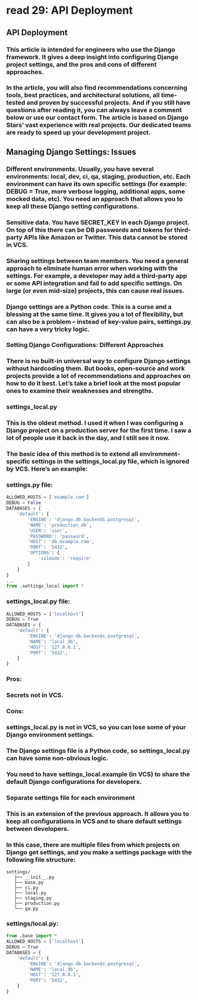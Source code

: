 # read 29: API Deployment
## API Deployment

### This article is intended for engineers who use the Django framework. It gives a deep insight into configuring Django project settings, and the pros and cons of different approaches.

### In the article, you will also find recommendations concerning tools, best practices, and architectural solutions, all time-tested and proven by successful projects. And if you still have questions after reading it, you can always leave a comment below or use our contact form. The article is based on Django Stars’ vast experience with real projects. Our dedicated teams are ready to speed up your development project.



## Managing Django Settings: Issues
### Different environments. Usually, you have several environments: local, dev, ci, qa, staging, production, etc. Each environment can have its own specific settings (for example: DEBUG = True, more verbose logging, additional apps, some mocked data, etc). You need an approach that allows you to keep all these Django setting configurations.



### Sensitive data. You have SECRET_KEY in each Django project. On top of this there can be DB passwords and tokens for third-party APIs like Amazon or Twitter. This data cannot be stored in VCS.

### Sharing settings between team members. You need a general approach to eliminate human error when working with the settings. For example, a developer may add a third-party app or some API integration and fail to add specific settings. On large (or even mid-size) projects, this can cause real issues.




### Django settings are a Python code. This is a curse and a blessing at the same time. It gives you a lot of flexibility, but can also be a problem – instead of key-value pairs, settings.py can have a very tricky logic.

### Setting Django Configurations: Different Approaches
### There is no built-in universal way to configure Django settings without hardcoding them. But books, open-source and work projects provide a lot of recommendations and approaches on how to do it best. Let’s take a brief look at the most popular ones to examine their weaknesses and strengths.

### settings_local.py
### This is the oldest method. I used it when I was configuring a Django project on a production server for the first time. I saw a lot of people use it back in the day, and I still see it now.

### The basic idea of this method is to extend all environment-specific settings in the settings_local.py file, which is ignored by VCS. Here’s an example:

### settings.py file:


```python
ALLOWED_HOSTS = ['example.com']
DEBUG = False
DATABASES = {
    'default': {
        'ENGINE': 'django.db.backends.postgresql',
        'NAME': 'production_db',
        'USER': 'user',
        'PASSWORD': 'password',
        'HOST': 'db.example.com',
        'PORT': '5432',
        'OPTIONS': {
            'sslmode': 'require'
        }
    }
}
...
from .settings_local import *
```

### settings_local.py file:



```python
ALLOWED_HOSTS = ['localhost']
DEBUG = True
DATABASES = {
    'default': {
        'ENGINE': 'django.db.backends.postgresql',
        'NAME': 'local_db',
        'HOST': '127.0.0.1',
        'PORT': '5432',
    }
}
```
### Pros:
### Secrets not in VCS.
### Cons:
### settings_local.py is not in VCS, so you can lose some of your Django environment settings.
### The Django settings file is a Python code, so settings_local.py can have some non-obvious logic.
### You need to have settings_local.example (in VCS) to share the default Django configurations for developers.
### Separate settings file for each environment
### This is an extension of the previous approach. It allows you to keep all configurations in VCS and to share default settings between developers.

### In this case, there are multiple files from which projects on Django get settings, and you make a settings package with the following file structure:

```
settings/
   ├── __init__.py
   ├── base.py
   ├── ci.py
   ├── local.py
   ├── staging.py
   ├── production.py
   └── qa.py
```
### settings/local.py:
```python
from .base import *
ALLOWED_HOSTS = ['localhost']
DEBUG = True
DATABASES = {
    'default': {
        'ENGINE': 'django.db.backends.postgresql',
        'NAME': 'local_db',
        'HOST': '127.0.0.1',
        'PORT': '5432',
    }
}
```
